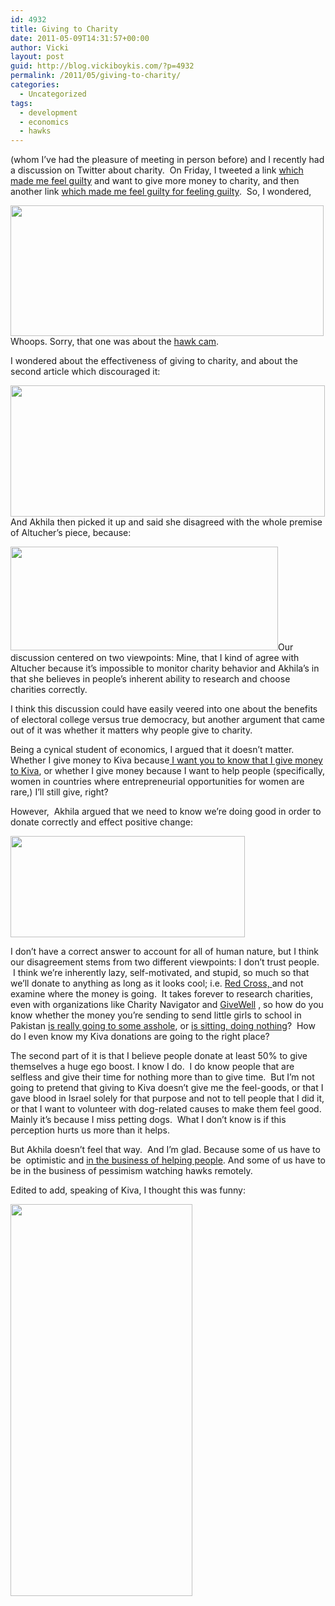 ```yaml
---
id: 4932
title: Giving to Charity
date: 2011-05-09T14:31:57+00:00
author: Vicki
layout: post
guid: http://blog.vickiboykis.com/?p=4932
permalink: /2011/05/giving-to-charity/
categories:
  - Uncategorized
tags:
  - development
  - economics
  - hawks
---
```

[](http://akhilak.com/blog/) (whom I&#8217;ve had the pleasure of meeting in person before) and I recently had a discussion on Twitter about charity.  On Friday, I tweeted a link [which made me feel guilty](http://www.getrichslowly.org/blog/2011/05/06/ask-the-readers-what-are-the-moral-implications-of-spending/) and want to give more money to charity, and then another link [which made me feel guilty for feeling guilty](http://www.freakonomics.com/2011/05/03/ten-reasons-why-i-would-never-donate-to-a-major-charity-how-to-be-a-superhero-part-2/).  So, I wondered,

[<img class="aligncenter size-full wp-image-4933" title="Screen shot 2011-05-06 at 11.23.42 AM" src="http://blog.vickiboykis.com/wp-content/uploads/2011/05/Screen-shot-2011-05-06-at-11.23.42-AM.png" alt="" width="501" height="209" />](http://blog.vickiboykis.com/wp-content/uploads/2011/05/Screen-shot-2011-05-06-at-11.23.42-AM.png)Whoops. Sorry, that one was about the [hawk cam](http://cityroom.blogs.nytimes.com/2011/04/29/hawk-cam-updates-from-the-nest/).

I wondered about the effectiveness of giving to charity, and about the second article which discouraged it:

<p style="text-align: left;">
  <a href="http://blog.vickiboykis.com/wp-content/uploads/2011/05/Screen-shot-2011-05-06-at-11.25.36-AM.png"><img class="aligncenter size-full wp-image-4935" title="Screen shot 2011-05-06 at 11.25.36 AM" src="http://blog.vickiboykis.com/wp-content/uploads/2011/05/Screen-shot-2011-05-06-at-11.25.36-AM.png" alt="" width="503" height="210" /></a>And Akhila then picked it up and said she disagreed with the whole premise of Altucher&#8217;s piece, because:
</p>

<p style="text-align: left;">
  <a href="http://blog.vickiboykis.com/wp-content/uploads/2011/05/Screen-shot-2011-05-06-at-11.26.48-AM.png"><img class="aligncenter size-full wp-image-4936" title="Screen shot 2011-05-06 at 11.26.48 AM" src="http://blog.vickiboykis.com/wp-content/uploads/2011/05/Screen-shot-2011-05-06-at-11.26.48-AM.png" alt="" width="428" height="166" /></a>Our discussion centered on two viewpoints: Mine, that I kind of agree with Altucher because it&#8217;s impossible to monitor charity behavior and Akhila&#8217;s in that she believes in people&#8217;s inherent ability to research and choose charities correctly.
</p>

<p style="text-align: left;">
  I think this discussion could have easily veered into one about the benefits of electoral college versus true democracy, but another argument that came out of it was whether it matters why people give to charity.
</p>

<p style="text-align: left;">
  Being a cynical student of economics, I argued that it doesn&#8217;t matter. Whether I give money to Kiva because<a href="http://www.kiva.org/lender/boykis"> I want you to know that I give money to Kiva</a>, or whether I give money because I want to help people (specifically, women in countries where entrepreneurial opportunities for women are rare,) I&#8217;ll still give, right?
</p>

<p style="text-align: left;">
  However,  Akhila argued that we need to know we&#8217;re doing good in order to donate correctly and effect positive change:
</p>

<p style="text-align: left;">
  <a href="http://blog.vickiboykis.com/wp-content/uploads/2011/05/Screen-shot-2011-05-09-at-2.03.46-PM.png"><img class="aligncenter size-full wp-image-4941" title="Screen shot 2011-05-09 at 2.03.46 PM" src="http://blog.vickiboykis.com/wp-content/uploads/2011/05/Screen-shot-2011-05-09-at-2.03.46-PM.png" alt="" width="375" height="162" /></a>
</p>

<p style="text-align: left;">
  I don&#8217;t have a correct answer to account for all of human nature, but I think our disagreement stems from two different viewpoints: I don&#8217;t trust people.  I think we&#8217;re inherently lazy, self-motivated, and stupid, so much so that we&#8217;ll donate to anything as long as it looks cool; i.e. <a href="http://blog.vickiboykis.com/2010/01/18/helping-haiti-and-msf/">Red Cross, </a>and not examine where the money is going.  It takes forever to research charities, even with organizations like Charity Navigator and <a href="http://www.givewell.org/">GiveWell</a> , so how do you know whether the money you&#8217;re sending to send little girls to school in Pakistan <a href="http://www.nytimes.com/2011/04/21/opinion/21kristof.html">is really going to some asshole</a>, or <a href="http://blogs.reuters.com/felix-salmon/2010/01/15/dont-give-money-to-haiti/">is sitting, doing nothing</a>?  How do I even know my Kiva donations are going to the right place?
</p>

<p style="text-align: left;">
  The second part of it is that I believe people donate at least 50% to give themselves a huge ego boost. I know I do.  I do know people that are selfless and give their time for nothing more than to give time.  But I&#8217;m not going to pretend that giving to Kiva doesn&#8217;t give me the feel-goods, or that I gave blood in Israel solely for that purpose and not to tell people that I did it, or that I want to volunteer with dog-related causes to make them feel good. Mainly it&#8217;s because I miss petting dogs.  What I don&#8217;t know is if this perception hurts us more than it helps.
</p>

<p style="text-align: left;">
  But Akhila doesn&#8217;t feel that way.  And I&#8217;m glad. Because some of us have to be  optimistic and <a href="http://akhilak.com/blog/2011/04/26/activism-and-alienation-the-gift-and-curse-of-empathy/">in the business of helping people</a>. And some of us have to be in the business of pessimism watching hawks remotely.
</p>

<p style="text-align: left;">
  Edited to add, speaking of Kiva, I thought this was funny:
</p>

<p style="text-align: left;">
  <a href="http://blog.vickiboykis.com/wp-content/uploads/2011/05/Screen-shot-2011-05-09-at-2.41.01-PM.png"><img class="aligncenter size-full wp-image-4944" title="Screen shot 2011-05-09 at 2.41.01 PM" src="http://blog.vickiboykis.com/wp-content/uploads/2011/05/Screen-shot-2011-05-09-at-2.41.01-PM.png" alt="" width="291" height="627" /></a>
</p>

<p style="text-align: left;">
  <p style="text-align: left;">